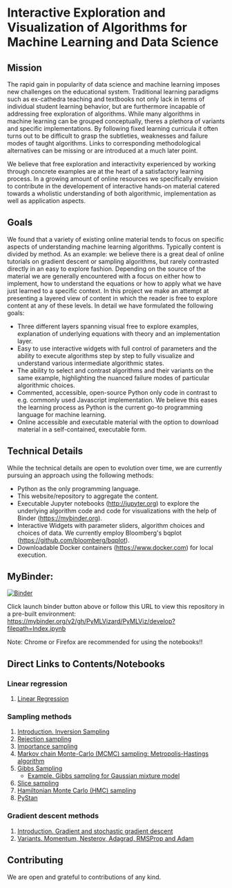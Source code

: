 # Interactive Exploration and Visualization of Algorithms for Machine Learning and Data Science

## Mission
The rapid gain in popularity of data science and machine learning imposes new challenges on the educational system. Traditional 
learning paradigms such as ex-cathedra teaching and textbooks not only lack in terms of individual student learning behavior, but are furthermore incapable of addressing free exploration of algorithms. 
While many algorithms in machine learning can be grouped conceptually, theres a plethora of variants and specific implementations. By following fixed learning curricula it often turns out to be difficult to grasp the subtleties, weaknesses and failure modes of taught algorithms. Links to corresponding methodological alternatives can be missing or are introduced at a much later point. 

We believe that free exploration and interactivity experienced by working through concrete examples are at the heart of a satisfactory learning process. In a growing amount of online resources we specifically envision to contribute in the developement of interactive hands-on material catered towards a wholistic understanding of both algorithmic, implementation as well as application aspects.    

## Goals
We found that a variety of existing online material tends to focus on specific aspects of understanding machine learning algorithms. Typically content is divided by method. As an example: we believe there is a great deal of online tutorials on gradient descent or sampling algorithms, but rarely contrasted directly in an easy to explore fashion. Depending on the source of the material we are generally encountered with a focus on either how to implement, how to understand the equations or how to apply what we have just learned to a specific context. In this project we make an attempt at presenting a layered view of content in which the reader is free to explore content at any of these levels. In detail we have formulated the following goals:

* Three different layers spanning visual free to explore examples, explanation of underlying equations with theory and an implementation layer.  
* Easy to use interactive widgets with full control of parameters and the ability to execute algorithms step by step to fully visualize and understand various intermediate algorithmic states. 
* The ability to select and contrast algorithms and their variants on the same example, highlighting the nuanced failure modes of particular algorithmic choices.
* Commented, accessible, open-source Python only code in contrast to e.g. commonly used Javascript implementation. We believe this eases the learning process as Python is the current go-to programming language for machine learning. 
* Online accessible and executable material with the option to download material in a self-contained, executable form.   

## Technical Details 
While the technical details are open to evolution over time, we are currently pursuing an approach using the following methods:
* Python as the only programming language.
* This website/repository to aggregate the content.
* Executable Jupyter notebooks (http://jupyter.org) to explore the underlying algorithm code and code for visualizations with the help of Binder (https://mybinder.org).
* Interactive Widgets with parameter sliders, algorithm choices and choices of data. We currently employ Bloomberg's bqplot (https://github.com/bloomberg/bqplot).   
* Downloadable Docker containers (https://www.docker.com) for local execution.  

## MyBinder:
[![Binder](http://mybinder.org/badge.svg)](https://mybinder.org/v2/gh/PyMLVizard/PyMLViz/develop?filepath=Index.ipynb)

Click launch binder button above or follow this URL to view this repository in a pre-built environment:
https://mybinder.org/v2/gh/PyMLVizard/PyMLViz/develop?filepath=Index.ipynb

Note: Chrome or Firefox are recommended for using the notebooks!!

## Direct Links to Contents/Notebooks

### Linear regression
1. [Linear Regression](notebooks/LinearRegression.ipynb)

### Sampling methods
1. [Introduction. Inversion Sampling](notebooks/Sampling_Intro.ipynb)
2. [Rejection sampling](notebooks/Sampling_Rejection.ipynb)
3. [Importance sampling](notebooks/Sampling_Importance.ipynb)
4. [Markov chain Monte-Carlo (MCMC) sampling: Metropolis-Hastings algorithm](notebooks/Sampling_MCMC.ipynb)
5. [Gibbs Sampling](notebooks/Sampling_Gibbs.ipynb)
    * [Example. Gibbs sampling for Gaussian mixture model](notebooks/Sampling_GaussianMixture_Example.ipynb)
6. [Slice sampling](notebooks/Sampling_Slice.ipynb)
7. [Hamiltonian Monte Carlo (HMC) sampling](notebooks/Sampling_HMC.ipynb)
8. [PyStan](notebooks/Sampling_PyStan.ipynb)

### Gradient descent methods
1. [Introduction. Gradient and stochastic gradient descent](notebooks/GradientDescent_Intro.ipynb)
2. [Variants. Momentum, Nesterov, Adagrad, RMSProp and Adam](notebooks/GradientDescent_Variants.ipynb)

## Contributing
We are open and grateful to contributions of any kind. 
